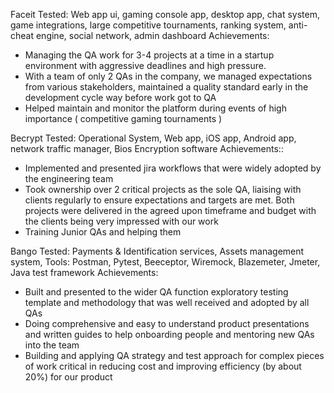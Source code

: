 Faceit
Tested: Web app ui, gaming console app, desktop app, chat system, game integrations, large competitive tournaments, ranking system, anti-cheat engine, social network, admin dashboard 
Achievements:
- Managing the QA work for 3-4 projects at a time in a startup environment with aggressive deadlines and high pressure. 
- With a team of only 2 QAs in the company, we managed expectations from various stakeholders, maintained a quality standard early in the development cycle way before work got to QA
- Helped maintain and monitor the platform during events of high importance ( competitive gaming tournaments ) 

Becrypt
Tested: Operational System, Web app, iOS app, Android app, network traffic manager, Bios Encryption software
Achievements::
- Implemented and presented jira workflows that were widely adopted by the engineering team 
- Took ownership over 2 critical projects as the sole QA, liaising with clients regularly to ensure expectations and targets are met. Both projects were delivered in the agreed upon timeframe and budget with the clients being very impressed with our work
- Training Junior QAs and helping them 

Bango 
Tested: Payments & Identification services, Assets management system,
Tools: Postman, Pytest, Beeceptor, Wiremock, Blazemeter, Jmeter, Java test framework
Achievements:
- Built and presented to the wider QA function exploratory testing template and methodology that was well received and adopted by all QAs
- Doing comprehensive and easy to understand product presentations and written guides to help onboarding people and mentoring new QAs into the team
- Building and applying QA strategy and test approach for complex pieces of work critical in reducing cost and improving efficiency (by about 20%) for our product 


